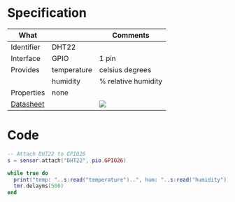 # Specification

| What         |             | Comments                   |
|--------------|-------------|----------------------------|
| Identifier   | DHT22       |                            |
| Interface    | GPIO        | 1 pin                      |
| Provides     | temperature | celsius degrees            |
|              | humidity    | % relative humidity        |
| Properties   | none        |                            |
| [Datasheet](https://cdn-shop.adafruit.com/datasheets/Digital+humidity+and+temperature+sensor+AM2302.pdf)    |             | ![](http://git.whitecatboard.org/dht22.png)                           |


# Code

```lua
-- Attach DHT22 to GPIO26
s = sensor.attach("DHT22", pio.GPIO26)

while true do
  print("temp: "..s:read("temperature")..", hum: "..s:read("humidity"))
  tmr.delayms(500)
end
```